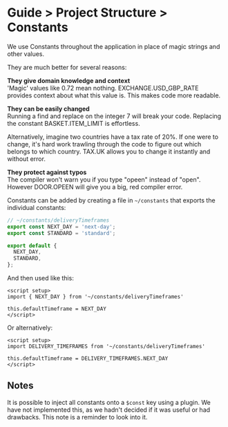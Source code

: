 # Guide > Project Structure > Constants

We use Constants throughout the application in place of magic strings and other values.

They are much better for several reasons:

**They give domain knowledge and context**  
'Magic' values like 0.72 mean nothing.
EXCHANGE.USD_GBP_RATE provides context about what this value is. This makes code more readable.

**They can be easily changed**  
Running a find and replace on the integer 7 will break your code.
Replacing the constant BASKET.ITEM_LIMIT is effortless.

Alternatively, imagine two countries have a tax rate of 20%. If one were to change,
it's hard work trawling through the code to figure out which belongs to which country.
TAX.UK allows you to change it instantly and without error.

**They protect against typos**  
The compiler won't warn you if you type "opeen" instead of "open".
However DOOR.OPEEN will give you a big, red compiler error.

Constants can be added by creating a file in `~/constants` that exports the individual
constants:

```javascript
// ~/constants/deliveryTimeframes
export const NEXT_DAY = 'next-day';
export const STANDARD = 'standard';

export default {
  NEXT_DAY,
  STANDARD,
};
```

And then used like this:

```vue
<script setup>
import { NEXT_DAY } from '~/constants/deliveryTimeframes'

this.defaultTimeframe = NEXT_DAY
</script>
```

Or alternatively:

```vue
<script setup>
import DELIVERY_TIMEFRAMES from '~/constants/deliveryTimeframes'

this.defaultTimeframe = DELIVERY_TIMEFRAMES.NEXT_DAY
</script>
```

## Notes

It is possible to inject all constants onto a `$const` key using a plugin. We have not
implemented this, as we hadn't decided if it was useful or had drawbacks. This note is a reminder to look into it.
